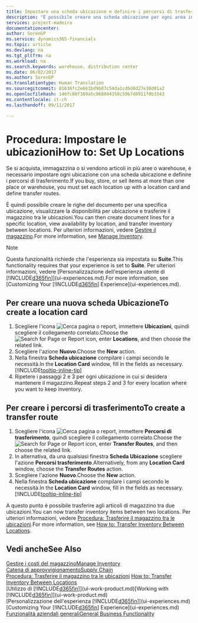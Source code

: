 ```yaml
---
title: Impostare una scheda ubicazione e definire i percorsi di trasferimento | Documenti Microsoft
description: "È possibile creare una scheda ubicazione per ogni area in cui vengono immagazzinati gli articoli in magazzino, ad esempio warehouse o centro di distribuzione, per impostare percorsi per il trasferimento degli articoli tra le ubicazioni."
services: project-madeira
documentationcenter: 
author: SorenGP
ms.service: dynamics365-financials
ms.topic: article
ms.devlang: na
ms.tgt_pltfrm: na
ms.workload: na
ms.search.keywords: warehouse, distribution center
ms.date: 06/02/2017
ms.author: SorenGP
ms.translationtype: Human Translation
ms.sourcegitcommit: 81636fc2e661bd9b07c54da1cd5d0d27e30d01a2
ms.openlocfilehash: 146fc08f389a5c068044358c59b7d8911f0b3343
ms.contentlocale: it-ch
ms.lasthandoff: 09/11/2017

---
```

# <a name="how-to-set-up-locations"></a><span data-ttu-id="a50be-103">Procedura: Impostare le ubicazioni</span><span class="sxs-lookup"><span data-stu-id="a50be-103">How to: Set Up Locations</span></span>
<span data-ttu-id="a50be-104">Se si acquista, immagazzina o si vendono articoli in più aree o warehouse, è necessario impostare ogni ubicazione con una scheda ubicazione e definire i percorsi di trasferimento.</span><span class="sxs-lookup"><span data-stu-id="a50be-104">If you buy, store, or sell items at more than one place or warehouse, you must set each location up with a location card and define transfer routes.</span></span>

<span data-ttu-id="a50be-105">È quindi possibile creare le righe del documento per una specifica ubicazione, visualizzare la disponibilità per ubicazione e trasferire il magazzino tra le ubicazioni.</span><span class="sxs-lookup"><span data-stu-id="a50be-105">You can then create document lines for a specific location, view availability by location, and transfer inventory between locations.</span></span> <span data-ttu-id="a50be-106">Per ulteriori informazioni, vedere [Gestire il magazzino](inventory-manage-inventory.md).</span><span class="sxs-lookup"><span data-stu-id="a50be-106">For more information, see [Manage Inventory](inventory-manage-inventory.md).</span></span>

> [!NOTE]  
>   <span data-ttu-id="a50be-107">Questa funzionalità richiede che l'esperienza sia impostata su **Suite**.</span><span class="sxs-lookup"><span data-stu-id="a50be-107">This functionality requires that your experience is set to **Suite**.</span></span> <span data-ttu-id="a50be-108">Per ulteriori informazioni, vedere [Personalizzazione dell'esperienza utente di [!INCLUDE[d365fin](includes/d365fin_md.md)]](ui-experiences.md).</span><span class="sxs-lookup"><span data-stu-id="a50be-108">For more information, see [Customizing Your [!INCLUDE[d365fin](includes/d365fin_md.md)] Experience](ui-experiences.md).</span></span>

## <a name="to-create-a-location-card"></a><span data-ttu-id="a50be-109">Per creare una nuova scheda Ubicazione</span><span class="sxs-lookup"><span data-stu-id="a50be-109">To create a location card</span></span>
1. <span data-ttu-id="a50be-110">Scegliere l'icona ![Cerca pagina o report](media/ui-search/search_small.png "icona Cerca pagina o report"), immettere **Ubicazioni**, quindi scegliere il collegamento correlato.</span><span class="sxs-lookup"><span data-stu-id="a50be-110">Choose the ![Search for Page or Report](media/ui-search/search_small.png "Search for Page or Report icon") icon, enter **Locations**, and then choose the related link.</span></span>
2. <span data-ttu-id="a50be-111">Scegliere l'azione **Nuovo**.</span><span class="sxs-lookup"><span data-stu-id="a50be-111">Choose the **New** action.</span></span>
3. <span data-ttu-id="a50be-112">Nella finestra **Scheda ubicazione** compilare i campi secondo le necessità.</span><span class="sxs-lookup"><span data-stu-id="a50be-112">In the **Location Card** window, fill in the fields as necessary.</span></span> [!INCLUDE[tooltip-inline-tip](includes/tooltip-inline-tip_md.md)]
4. <span data-ttu-id="a50be-113">Ripetere i passaggi 2 e 3 per ogni ubicazione in cui si desidera mantenere il magazzino.</span><span class="sxs-lookup"><span data-stu-id="a50be-113">Repeat steps 2 and 3 for every location where you want to keep inventory.</span></span>

## <a name="to-create-a-transfer-route"></a><span data-ttu-id="a50be-114">Per creare i percorsi di trasferimento</span><span class="sxs-lookup"><span data-stu-id="a50be-114">To create a transfer route</span></span>
1. <span data-ttu-id="a50be-115">Scegliere l'icona ![Cerca pagina o report](media/ui-search/search_small.png "icona Cerca pagina o report"), immettere **Percorsi di trasferimento**, quindi scegliere il collegamento correlato.</span><span class="sxs-lookup"><span data-stu-id="a50be-115">Choose the ![Search for Page or Report](media/ui-search/search_small.png "Search for Page or Report icon") icon, enter **Transfer Routes**, and then choose the related link.</span></span>
2. <span data-ttu-id="a50be-116">In alternativa, da una qualsiasi finestra **Scheda Ubicazione** scegliere l'azione **Percorsi trasferimento**.</span><span class="sxs-lookup"><span data-stu-id="a50be-116">Alternatively, from any **Location Card** window, choose the **Transfer Routes** action.</span></span>
3. <span data-ttu-id="a50be-117">Scegliere l'azione **Nuovo**.</span><span class="sxs-lookup"><span data-stu-id="a50be-117">Choose the **New** action.</span></span>
4. <span data-ttu-id="a50be-118">Nella finestra **Scheda ubicazione** compilare i campi secondo le necessità.</span><span class="sxs-lookup"><span data-stu-id="a50be-118">In the **Location Card** window, fill in the fields as necessary.</span></span> [!INCLUDE[tooltip-inline-tip](includes/tooltip-inline-tip_md.md)]

<span data-ttu-id="a50be-119">A questo punto è possibile trasferire agli articoli di magazzino tra due ubicazioni.</span><span class="sxs-lookup"><span data-stu-id="a50be-119">You can now transfer inventory items between two locations.</span></span> <span data-ttu-id="a50be-120">Per ulteriori informazioni, vedere [Procedura: Trasferire il magazzino tra le ubicazioni](inventory-how-transfer-between-locations.md).</span><span class="sxs-lookup"><span data-stu-id="a50be-120">For more information, see [How to: Transfer Inventory Between Locations](inventory-how-transfer-between-locations.md).</span></span>    

## <a name="see-also"></a><span data-ttu-id="a50be-121">Vedi anche</span><span class="sxs-lookup"><span data-stu-id="a50be-121">See Also</span></span>
[<span data-ttu-id="a50be-122">Gestire i costi del magazzino</span><span class="sxs-lookup"><span data-stu-id="a50be-122">Manage Inventory</span></span>](inventory-manage-inventory.md)  
[<span data-ttu-id="a50be-123">Catena di approvvigionamento</span><span class="sxs-lookup"><span data-stu-id="a50be-123">Supply Chain</span></span>](madeira-supply-chain.md)  
<span data-ttu-id="a50be-124">[Procedura: Trasferire il magazzino tra le ubicazioni](inventory-how-transfer-between-locations.md)  </span><span class="sxs-lookup"><span data-stu-id="a50be-124">[How to: Transfer Inventory Between Locations](inventory-how-transfer-between-locations.md)  </span></span>  
<span data-ttu-id="a50be-125">[Utilizzo di [!INCLUDE[d365fin](includes/d365fin_md.md)]](ui-work-product.md)</span><span class="sxs-lookup"><span data-stu-id="a50be-125">[Working with [!INCLUDE[d365fin](includes/d365fin_md.md)]](ui-work-product.md)</span></span>  
<span data-ttu-id="a50be-126">[Personalizzazione dell'esperienza [!INCLUDE[d365fin](includes/d365fin_md.md)]](ui-experiences.md)</span><span class="sxs-lookup"><span data-stu-id="a50be-126">[Customizing Your [!INCLUDE[d365fin](includes/d365fin_md.md)] Experience](ui-experiences.md)</span></span>  
[<span data-ttu-id="a50be-127">Funzionalità aziendali generali</span><span class="sxs-lookup"><span data-stu-id="a50be-127">General Business Functionality</span></span>](ui-across-business-areas.md)

